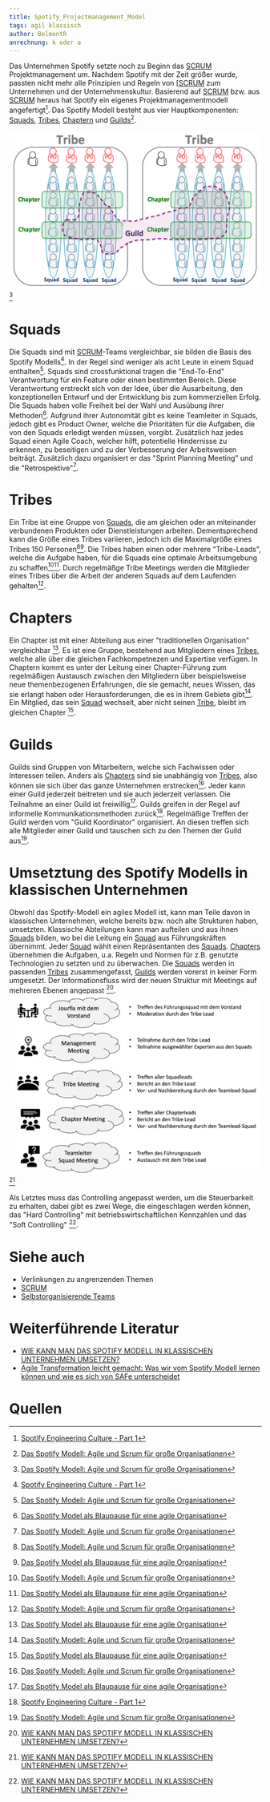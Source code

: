 ```yaml
---
title: Spotify_Projectmanagement_Model
tags: agil klassisch
author: BelmontR
anrechnung: k oder a
---
```


Das Unternehmen Spotify setzte noch zu Beginn das [SCRUM](SCRUM.md) Projektmanagement um. Nachdem Spotify mit der Zeit größer wurde, passten nicht mehr alle Prinzipien und Regeln von [[SCRUM](SCRUM.md) zum Unternehmen und der Unternehmenskultur. Basierend auf [SCRUM](SCRUM.md) bzw. aus [SCRUM](SCRUM.md) heraus hat Spotify ein eigenes Projektmanagementmodell angefertigt[^1]. 
Das Spotify Modell besteht aus vier Hauptkomponenten: [Squads](#squads), [Tribes](#tribes), [Chaptern](#chapters) und [Guilds](#guilds)[^2].

![Spotify Modell visualisiert](Spotify_Projectmanagement_Model/Spotify-Model.png)[^2]


# Squads

Die Squads sind mit [SCRUM](SCRUM.md)-Teams vergleichbar, sie bilden die Basis des Spotify Modells[^1]. In der Regel sind weniger als acht Leute in einem Squad enthalten[^2]. Squads sind crossfunktional tragen die "End-To-End" Verantwortung für ein Feature oder einen bestimmten Bereich. Diese Verantwortung erstreckt sich von der Idee, über die Ausarbeitung, den konzeptionellen Entwurf und der Entwicklung bis zum kommerziellen Erfolg. Die Squads haben volle Freiheit bei der Wahl und Ausübung ihrer Methoden[^3]. Aufgrund ihrer Autonomität gibt es keine Teamleiter in Squads, jedoch gibt es Product Owner, welche die Prioritäten für die Aufgaben, die von den Squads erledigt werden müssen, vorgibt. Zusätzlich haz jedes Squad einen Agile Coach, welcher hilft, potentielle Hindernisse zu erkennen, zu beseitigen und zu der Verbesserung der Arbeitsweisen beiträgt. Zusätzlich dazu organisiert er das "Sprint Planning Meeting" und die "Retrospektive"[^2]. 

# Tribes

Ein Tribe ist eine Gruppe von [Squads](#squads), die am gleichen oder an miteinander verbundenen Produkten oder Dienstleistungen arbeiten. Dementsprechend kann die Größe eines Tribes variieren, jedoch ich die Maximalgröße eines Tribes 150 Personen[^2][^3].
Die Tribes haben einen oder mehrere "Tribe-Leads", welche die Aufgabe haben, für die Squads eine optimale Arbeitsumgebung zu schaffen[^2][^3]. Durch regelmäßge Tribe Meetings werden die Mitglieder eines Tribes über die Arbeit der anderen Squads auf dem Laufenden gehalten[^2].

# Chapters

Ein Chapter ist mit einer Abteilung aus einer "traditionellen Organisation" vergleichbar [^3]. Es ist eine Gruppe, bestehend aus Mitgliedern eines [Tribes](#tribes), welche alle über die gleichen Fachkompetnezen und Expertise verfügen. In Chaptern kommt es unter der Leitung einer Chapter-Führung zum regelmäßigen Austausch zwischen den Mitgliedern über beispielsweise neue themenbezogenen Erfahrungen, die sie gemacht, neues Wissen, das sie erlangt haben oder Herausforderungen, die es in ihrem Gebiete gibt[^2]. Ein Mitglied, das sein [Squad](#squads) wechselt, aber nicht seinen [Tribe](#tribes), bleibt im gleichen Chapter [^3].

# Guilds

Guilds sind Gruppen von Mitarbeitern, welche sich Fachwissen oder Interessen teilen. Anders als [Chapters](#chapters) sind sie unabhängig von [Tribes](#tribes), also können sie sich über das ganze Unternehmen erstrecken[^2]. Jeder kann einer Guild jederzeit beitreten und sie auch jederzeit verlassen. Die Teilnahme an einer Guild ist freiwillig[^3]. Guilds greifen in der Regel auf informelle Kommunikationsmethoden zurück[^1]. Regelmäßige Treffen der Guild werden vom "Guild Koordinator" organisiert. An diesen treffen sich alle Mitglieder einer Guild und tauschen sich zu den Themen der Guild aus[^2].

# Umsetztung des Spotify Modells in klassischen Unternehmen

Obwohl das Spotify-Modell ein agiles Modell ist, kann man Teile davon in klassischen Unternehmen, welche bereits bzw. noch alte Strukturen haben, umsetzten. Klassische Abteilungen kann man aufteilen und aus ihnen [Squads](#squads) bilden, wo bei die Leitung ein [Squad](#squads) aus Führungskräften übernimmt. Jeder [Squad](#squads) wählt einen Repräsentanten des [Squads](#squads). [Chapters](#chapters) übernehmen die Aufgaben, u.a. Regeln und Normen für z.B. genutzte Technologien zu setzten und zu überwachen. Die [Squads](#squads) werden in passenden [Tribes](#tribes) zusammengefasst, [Guilds](#guilds) werden vorerst in keiner Form umgesetzt. Der Informationsfluss wird der neuen Struktur mit Meetings auf mehreren Ebenen angepasst [^4]. 
![Meetingstruktur](Spotify_Projectmanagement_Model/Meetings.png)[^4]

Als Letztes muss das Controlling angepasst werden, um die Steuerbarkeit zu erhalten, dabei gibt es zwei Wege, die eingeschlagen werden können, das "Hard Controlling" mit betriebswirtschaftlichen Kennzahlen und das "Soft Controlling" [^4]. 

# Siehe auch

* Verlinkungen zu angrenzenden Themen
* [SCRUM](SCRUM.md)
* [Selbstorganisierende Teams](Selbstorganisierende_Teams.md)

# Weiterführende Literatur

* [WIE KANN MAN DAS SPOTIFY MODELL IN KLASSISCHEN UNTERNEHMEN UMSETZEN?](https://agile-unternehmen.de/spotify-modell-in-klassischen-unternehmen/)
* [Agile Transformation leicht gemacht: Was wir vom Spotify Modell lernen können und wie es sich von SAFe unterscheidet](https://www.affinis.de/fachartikel/projektmanagement/agile-transformation-leicht-gemacht-was-wir-vom-spotify-modell-lernen-koennen-und-wie-es-sich-von-safe-unterscheidet/)

# Quellen

[^1]: [Spotify Engineering Culture - Part 1](https://www.youtube.com/watch?v=Yvfz4HGtoPc)
[^2]: [Das Spotify Modell: Agile und Scrum für große Organisationen](https://agilescrumgroup.de/spotify-modell/)
[^3]: [Das Spotify Model als Blaupause für eine agile Organisation](https://digitaleneuordnung.de/blog/spotify-model/#squads)
[^4]: [WIE KANN MAN DAS SPOTIFY MODELL IN KLASSISCHEN UNTERNEHMEN UMSETZEN?](https://agile-unternehmen.de/spotify-modell-in-klassischen-unternehmen/)


